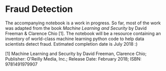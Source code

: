# Fraud Detection

The accompanying notebook is a work in progress. So far, most of the work was adapted from the book *Machine Learning and Security* by David Freeman & Clarence Chio [1]. The notebook will be a resource containing an inventory of world-class machine learning python code to help data scientists detect fraud. Estimated completion date is July 2018 :)

[1] Machine Learning and Security by David Freeman, Clarence Chio; Publisher: O'Reilly Media, Inc.; Release Date: February 2018; ISBN: 9781491979907
